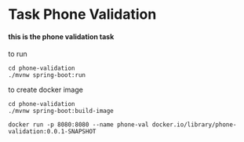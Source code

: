 # Task Phone Validation 
#### this is the phone validation task
to run 
```console
cd phone-validation
./mvnw spring-boot:run

```

to create docker image
```console
cd phone-validation
./mvnw spring-boot:build-image

docker run -p 8080:8080 --name phone-val docker.io/library/phone-validation:0.0.1-SNAPSHOT

```

